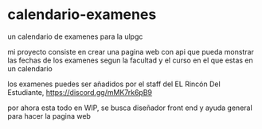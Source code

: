 # calendario-examenes
 un calendario de examenes para la ulpgc

 mi proyecto consiste en crear una pagina web con api que pueda monstrar las fechas de los examenes
 segun la facultad y el curso en el que estas en un calendario

 los examenes puedes ser añadidos por el staff del EL Rincón Del Estudiante, https://discord.gg/mMK7rk6pB9
 
 por ahora esta todo en WIP, se busca diseñador front end y ayuda general para hacer la pagina web
